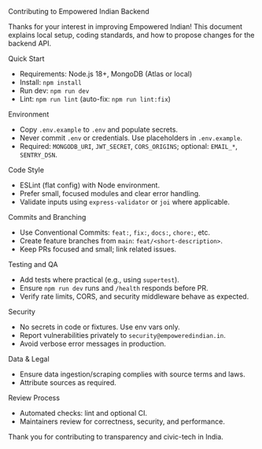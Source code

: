 Contributing to Empowered Indian Backend

Thanks for your interest in improving Empowered Indian! This document explains local setup, coding standards, and how to propose changes for the backend API.

Quick Start
- Requirements: Node.js 18+, MongoDB (Atlas or local)
- Install: `npm install`
- Run dev: `npm run dev`
- Lint: `npm run lint` (auto-fix: `npm run lint:fix`)

Environment
- Copy `.env.example` to `.env` and populate secrets.
- Never commit `.env` or credentials. Use placeholders in `.env.example`.
- Required: `MONGODB_URI`, `JWT_SECRET`, `CORS_ORIGINS`; optional: `EMAIL_*`, `SENTRY_DSN`.

Code Style
- ESLint (flat config) with Node environment.
- Prefer small, focused modules and clear error handling.
- Validate inputs using `express-validator` or `joi` where applicable.

Commits and Branching
- Use Conventional Commits: `feat:`, `fix:`, `docs:`, `chore:`, etc.
- Create feature branches from `main`: `feat/<short-description>`.
- Keep PRs focused and small; link related issues.

Testing and QA
- Add tests where practical (e.g., using `supertest`).
- Ensure `npm run dev` runs and `/health` responds before PR.
- Verify rate limits, CORS, and security middleware behave as expected.

Security
- No secrets in code or fixtures. Use env vars only.
- Report vulnerabilities privately to `security@empoweredindian.in`.
- Avoid verbose error messages in production.

Data & Legal
- Ensure data ingestion/scraping complies with source terms and laws.
- Attribute sources as required.

Review Process
- Automated checks: lint and optional CI.
- Maintainers review for correctness, security, and performance.

Thank you for contributing to transparency and civic-tech in India.
